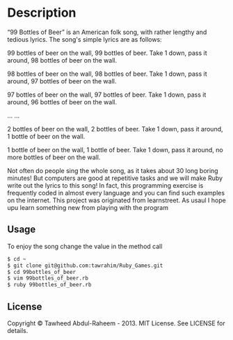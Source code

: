 # Description
“99 Bottles of Beer” is an American folk song, with rather lengthy and tedious lyrics. The song's simple lyrics are as follows:

99 bottles of beer on the wall, 99 bottles of beer.
Take 1 down, pass it around, 98 bottles of beer on the wall.

98 bottles of beer on the wall, 98 bottles of beer.
Take 1 down, pass it around, 97 bottles of beer on the wall.

97 bottles of beer on the wall, 97 bottles of beer.
Take 1 down, pass it around, 96 bottles of beer on the wall.

…
…

2 bottles of beer on the wall, 2 bottles of beer.
Take 1 down, pass it around, 1 bottle of beer on the wall.

1 bottle of beer on the wall, 1 bottle of beer.
Take 1 down, pass it around, no more bottles of beer on the wall.

Not often do people sing the whole song, as it takes about 30 long boring minutes! But computers are good at repetitive tasks and we will make Ruby write out the lyrics to this song! In fact, this programming exercise is frequently coded in almost every language and you can find such examples on the internet. This project was originated from learnstreet. As usaul I hope upu learn something new from playing with the program
## Usage
To enjoy the song change the value in the method call
```bash
$ cd ~
$ git clone git@github.com:tawrahim/Ruby_Games.git
$ cd 99bottles_of_beer
$ vim 99bottles_of_beer.rb
$ ruby 99bottles_of_beer.rb
```

## License

Copyright © Tawheed Abdul-Raheem - 2013.  MIT License.  See LICENSE for details.

